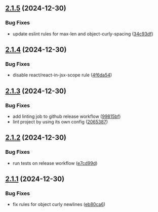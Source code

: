 ## [2.1.5](https://github.com/biemch/biem-eslint-config/compare/2.1.4...2.1.5) (2024-12-30)


### Bug Fixes

* update eslint rules for max-len and object-curly-spacing ([34c93df](https://github.com/biemch/biem-eslint-config/commit/34c93df31e6e78fecf5a7a47b28d334faaa02b14))



## [2.1.4](https://github.com/biemch/biem-eslint-config/compare/2.1.3...2.1.4) (2024-12-30)


### Bug Fixes

* disable react/react-in-jsx-scope rule ([4f6da54](https://github.com/biemch/biem-eslint-config/commit/4f6da5493984b9d6277d529a6f078716c0afa773))



## [2.1.3](https://github.com/biemch/biem-eslint-config/compare/2.1.2...2.1.3) (2024-12-30)


### Bug Fixes

* add linting job to github release workflow ([99815bf](https://github.com/biemch/biem-eslint-config/commit/99815bfe2e3741e1a9a5abda9402b200dd4fb6b1))
* lint project by using its own config ([2065387](https://github.com/biemch/biem-eslint-config/commit/206538760b55ad2ae40f707fa1e2f80a2f1ac82b))



## [2.1.2](https://github.com/biemch/biem-eslint-config/compare/2.1.1...2.1.2) (2024-12-30)


### Bug Fixes

* run tests on release workflow ([e7cd99d](https://github.com/biemch/biem-eslint-config/commit/e7cd99df7131956d117615f8718f6170766cbb06))



## [2.1.1](https://github.com/biemch/biem-eslint-config/compare/2.1.0...2.1.1) (2024-12-30)


### Bug Fixes

* fix rules for object curly newlines ([eb80ca6](https://github.com/biemch/biem-eslint-config/commit/eb80ca66893913ecca43f63500dae21c8f0b97a3))



